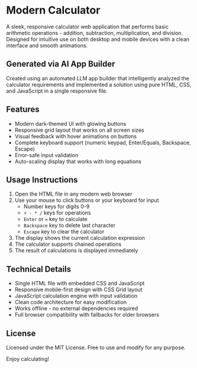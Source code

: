 Modern Calculator
=================

A sleek, responsive calculator web application that performs basic arithmetic operations - addition, subtraction, multiplication, and division. Designed for intuitive use on both desktop and mobile devices with a clean interface and smooth animations.

Generated via AI App Builder
----------------------------
Created using an automated LLM app builder that intelligently analyzed the calculator requirements and implemented a solution using pure HTML, CSS, and JavaScript in a single responsive file.

Features
--------
- Modern dark-themed UI with glowing buttons
- Responsive grid layout that works on all screen sizes
- Visual feedback with hover animations on buttons
- Complete keyboard support (numeric keypad, Enter/Equals, Backspace, Escape)
- Error-safe input validation
- Auto-scaling display that works with long equations

Usage Instructions
------------------
1. Open the HTML file in any modern web browser
2. Use your mouse to click buttons or your keyboard for input
   - Number keys for digits 0-9
   - `+ - * /` keys for operations
   - `Enter` or `=` key to calculate
   - `Backspace` key to delete last character
   - `Escape` key to clear the calculator
3. The display shows the current calculation expression
4. The calculator supports chained operations
5. The result of calculations is displayed immediately

Technical Details
-----------------
- Single HTML file with embedded CSS and JavaScript
- Responsive mobile-first design with CSS Grid layout
- JavaScript calculation engine with input validation
- Clean code architecture for easy modification
- Works offline - no external dependencies required
- Full browser compatibility with fallbacks for older browsers

License
-------
Licensed under the MIT License. Free to use and modify for any purpose.

Enjoy calculating!
